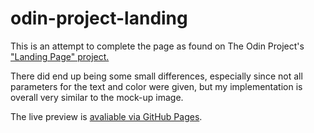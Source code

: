 # odin-project-landing

This is an attempt to complete the page as found on The Odin Project's ["Landing Page" project.](https://www.theodinproject.com/lessons/foundations-landing-page)

There did end up being some small differences, especially since not all parameters for the text and color were given, but my implementation is overall very similar to the mock-up image.

The live preview is [avaliable via GitHub Pages](https://pragmaddux.github.io/odin-project-landing/).